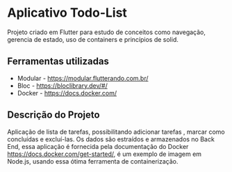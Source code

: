 # Aplicativo Todo-List

Projeto criado em Flutter para estudo de conceitos como navegação, gerencia de estado, uso de containers e princípios de solid.

## Ferramentas utilizadas

* Modular - <https://modular.flutterando.com.br/>
* Bloc - <https://bloclibrary.dev/#/>
* Docker - <https://docs.docker.com/>


## Descrição do Projeto

Aplicação de lista de tarefas, possibilitando adicionar tarefas , marcar como concluídas e excluí-las. Os dados são estraídos e armazenados no Back End, essa aplicação é fornecida pela documentação do Docker <https://docs.docker.com/get-started/>,  é um exemplo de imagem em Node.js,  usando essa ótima ferramenta de containerização. 
